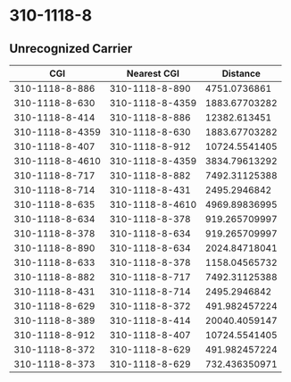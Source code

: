 # 310-1118-8
## Unrecognized Carrier


| CGI | Nearest CGI | Distance |
|-----|-------------|----------|
| 310-1118-8-886 | 310-1118-8-890 | 4751.0736861 |
| 310-1118-8-630 | 310-1118-8-4359 | 1883.67703282 |
| 310-1118-8-414 | 310-1118-8-886 | 12382.613451 |
| 310-1118-8-4359 | 310-1118-8-630 | 1883.67703282 |
| 310-1118-8-407 | 310-1118-8-912 | 10724.5541405 |
| 310-1118-8-4610 | 310-1118-8-4359 | 3834.79613292 |
| 310-1118-8-717 | 310-1118-8-882 | 7492.31125388 |
| 310-1118-8-714 | 310-1118-8-431 | 2495.2946842 |
| 310-1118-8-635 | 310-1118-8-4610 | 4969.89836995 |
| 310-1118-8-634 | 310-1118-8-378 | 919.265709997 |
| 310-1118-8-378 | 310-1118-8-634 | 919.265709997 |
| 310-1118-8-890 | 310-1118-8-634 | 2024.84718041 |
| 310-1118-8-633 | 310-1118-8-378 | 1158.04565732 |
| 310-1118-8-882 | 310-1118-8-717 | 7492.31125388 |
| 310-1118-8-431 | 310-1118-8-714 | 2495.2946842 |
| 310-1118-8-629 | 310-1118-8-372 | 491.982457224 |
| 310-1118-8-389 | 310-1118-8-414 | 20040.4059147 |
| 310-1118-8-912 | 310-1118-8-407 | 10724.5541405 |
| 310-1118-8-372 | 310-1118-8-629 | 491.982457224 |
| 310-1118-8-373 | 310-1118-8-629 | 732.436350971 |
